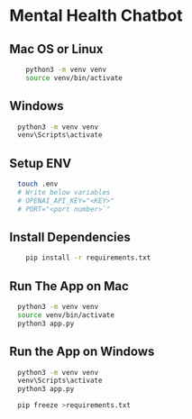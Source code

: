 # Mental Health Chatbot

## Mac OS or Linux

```bash
    python3 -m venv venv
    source venv/bin/activate
```

## Windows

```bash
  python3 -m venv venv
  venv\Scripts\activate
```

## Setup ENV

```bash
  touch .env
  # Write below variables
  # OPENAI_API_KEY="<KEY>"
  # PORT="<port number>`"
```



## Install Dependencies

```bash
    pip install -r requirements.txt
```

## Run The App on Mac

```bash
  python3 -m venv venv
  source venv/bin/activate
  python3 app.py
```

## Run the App on Windows
```bash
  python3 -m venv venv
  venv\Scripts\activate
  python3 app.py
```

```bash
  pip freeze >requirements.txt
```
